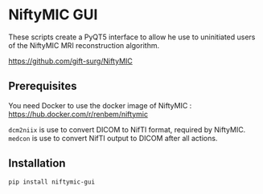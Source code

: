 # NiftyMIC GUI

These scripts create a PyQT5 interface to allow he use to uninitiated users of the NiftyMIC MRI
reconstruction algorithm.

https://github.com/gift-surg/NiftyMIC

## Prerequisites

You need Docker to use the docker image of NiftyMIC : https://hub.docker.com/r/renbem/niftymic

`dcm2niix` is use to convert DICOM to NifTI format, required by NiftyMIC.
`medcon` is use to convert NifTI output to DICOM after all actions.

## Installation

```
pip install niftymic-gui
```
